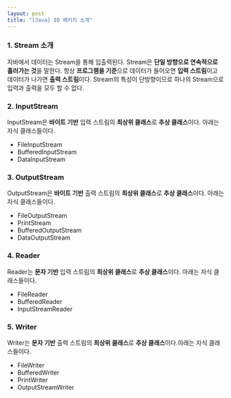 ```yaml
---
layout: post
title: "[Java] IO 패키지 소개"
---
```


### 1. Stream 소개
자바에서 데이터는 Stream을 통해 입출력된다. Stream은 **단일 방향으로 연속적으로 흘러가는 것**을 말한다. 항상 **프로그램을 기준**으로 데이터가 들어오면 **입력 스트림**이고 데이터가 나가면 **출력 스트림**이다. Stream의 특성이 단방향이므로 하나의 Stream으로 입력과 출력을 모두 할 수 없다.

### 2. InputStream
InputStream은 **바이트 기반** 입력 스트림의 **최상위 클래스**로 **추상 클래스**이다. 아래는 자식 클래스들이다.
- FileInputStream
- BufferedInputStream
- DataInputStream

### 3. OutputStream
OutputStream은 **바이트 기반** 출력 스트림의 **최상위 클래스**로 **추상 클래스**이다. 아래는 자식 클래스들이다.
- FileOutputStream
- PrintStream
- BufferedOutputStream
- DataOutputStream

### 4. Reader
Reader는 **문자 기반** 입력 스트림의 **최상위 클래스**로 **추상 클래스**이다. 아래는 자식 클래스들이다.
- FileReader
- BufferedReader
- InputStreamReader

### 5. Writer
Writer는 **문자 기반** 출력 스트림의 **최상위 클래스**로 **추상 클래스**이다.아래는 자식 클래스들이다.
- FileWriter
- BufferedWriter
- PrintWriter
- OutputStreamWriter